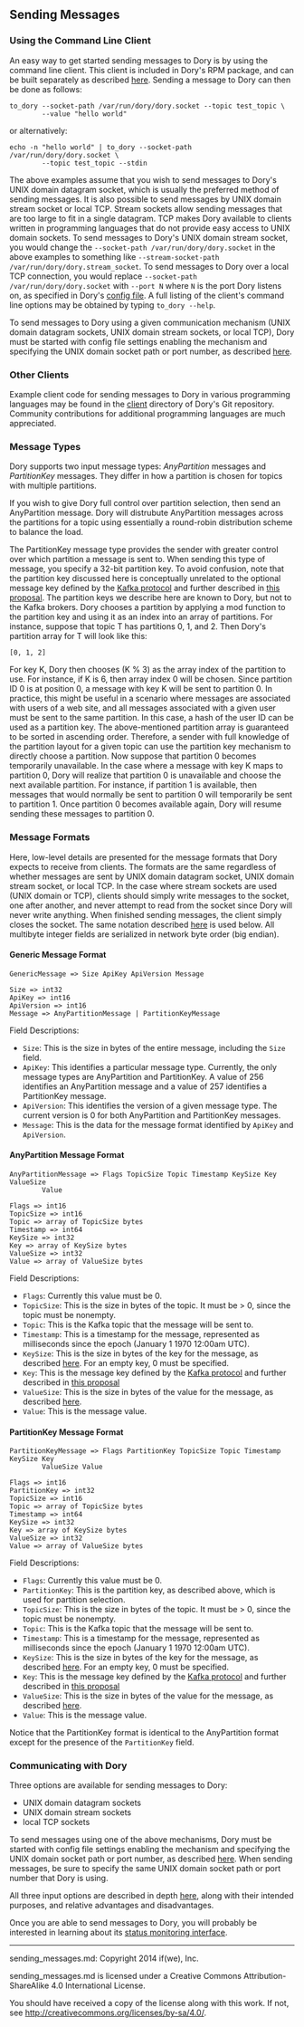 ## Sending Messages

### Using the Command Line Client

An easy way to get started sending messages to Dory is by using the command
line client.  This client is included in Dory's RPM package, and can be built
separately as described [here](build_install.md#building-dorys-client-library).
Sending a message to Dory can then be done as follows:

```
to_dory --socket-path /var/run/dory/dory.socket --topic test_topic \
        --value "hello world"
```

or alternatively:

```
echo -n "hello world" | to_dory --socket-path /var/run/dory/dory.socket \
        --topic test_topic --stdin
```

The above examples assume that you wish to send messages to Dory's UNIX domain
datagram socket, which is usually the preferred method of sending messages.  It
is also possible to send messages by UNIX domain stream socket or local TCP.
Stream sockets allow sending messages that are too large to fit in a single
datagram.  TCP makes Dory available to clients written in programming languages
that do not provide easy access to UNIX domain sockets.  To send messages to
Dory's UNIX domain stream socket, you would change the
`--socket-path /var/run/dory/dory.socket` in the above examples to something
like `--stream-socket-path /var/run/dory/dory.stream_socket`.  To send messages
to Dory over a local TCP connection, you would replace
`--socket-path /var/run/dory/dory.socket` with `--port N` where `N` is the port
Dory listens on, as specified in Dory's [config file](../config/dory_conf.xml).
A full listing of the client's command line options may be obtained by typing
`to_dory --help`.

To send messages to Dory using a given communication mechanism (UNIX domain
datagram sockets, UNIX domain stream sockets, or local TCP), Dory must be
started with config file settings enabling the mechanism and specifying the
UNIX domain socket path or port number, as described
[here](detailed_config.md).

### Other Clients

Example client code for sending messages to Dory in various programming
languages may be found in the [client](../client) directory of Dory's Git
repository.  Community contributions for additional programming languages are
much appreciated.

### Message Types

Dory supports two input message types: *AnyPartition* messages
and *PartitionKey* messages.  They differ in how a partition is chosen for
topics with multiple partitions.

If you wish to give Dory full control over partition selection, then send an
AnyPartition message.  Dory will distrubute AnyPartition messages across the
partitions for a topic using essentially a round-robin distribution scheme to
balance the load.

The PartitionKey message type provides the sender with greater control over
which partition a message is sent to.  When sending this type of message, you
specify a 32-bit partition key.  To avoid confusion, note that the partition
key discussed here is conceptually unrelated to the optional message key
defined by the
[Kafka protocol](https://cwiki.apache.org/confluence/display/KAFKA/A+Guide+To+The+Kafka+Protocol)
and further described in
[this proposal](https://cwiki.apache.org/confluence/display/KAFKA/Keyed+Messages+Proposal).
The partition keys we describe here are known to Dory, but not to the Kafka
brokers.  Dory chooses a partition by applying a mod function to the partition
key and using it as an index into an array of partitions.  For instance,
suppose that topic T has partitions 0, 1, and 2.  Then Dory's partition array
for T will look like this:

```
[0, 1, 2]
```

For key K, Dory then chooses (K % 3) as the array index of the partition to
use.  For instance, if K is 6, then array index 0 will be chosen.  Since
partition ID 0 is at position 0, a message with key K will be sent to partition
0.  In practice, this might be useful in a scenario where messages are
associated with users of a web site, and all messages associated with a given
user must be sent to the same partition.  In this case, a hash of the user ID
can be used as a partition key.  The above-mentioned partition array is
guaranteed to be sorted in ascending order.  Therefore, a sender with full
knowledge of the partition layout for a given topic can use the partition key
mechanism to directly choose a partition.  Now suppose that partition 0 becomes
temporarily unavailable.  In the case where a message with key K maps to
partition 0, Dory will realize that partition 0 is unavailable and choose the
next available partition.  For instance, if partition 1 is available, then
messages that would normally be sent to partition 0 will temporarily be sent to
partition 1.  Once partition 0 becomes available again, Dory will resume
sending these messages to partition 0.

### Message Formats

Here, low-level details are presented for the message formats that Dory expects
to receive from clients.  The formats are the same regardless of whether
messages are sent by UNIX domain datagram socket, UNIX domain stream socket, or
local TCP.  In the case where stream sockets are used (UNIX domain or TCP),
clients should simply write messages to the socket, one after another, and
never attempt to read from the socket since Dory will never write anything.
When finished sending messages, the client simply closes the socket.  The same
notation described
[here](https://cwiki.apache.org/confluence/display/KAFKA/A+Guide+To+The+Kafka+Protocol)
is used below.  All multibyte integer fields are serialized in network byte
order (big endian).

#### Generic Message Format

```
GenericMessage => Size ApiKey ApiVersion Message

Size => int32
ApiKey => int16
ApiVersion => int16
Message => AnyPartitionMessage | PartitionKeyMessage
```

Field Descriptions:
* `Size`: This is the size in bytes of the entire message, including the `Size`
field.
* `ApiKey`: This identifies a particular message type.  Currently, the only
message types are AnyPartition and PartitionKey.  A value of 256 identifies an
AnyPartition message and a value of 257 identifies a PartitionKey message.
* `ApiVersion`: This identifies the version of a given message type.  The
current version is 0 for both AnyPartition and PartitionKey messages.
* `Message`: This is the data for the message format identified by `ApiKey` and
`ApiVersion`.

#### AnyPartition Message Format

```
AnyPartitionMessage => Flags TopicSize Topic Timestamp KeySize Key ValueSize
        Value

Flags => int16
TopicSize => int16
Topic => array of TopicSize bytes
Timestamp => int64
KeySize => int32
Key => array of KeySize bytes
ValueSize => int32
Value => array of ValueSize bytes
```

Field Descriptions:
* `Flags`: Currently this value must be 0.
* `TopicSize`: This is the size in bytes of the topic.  It must be > 0, since
the topic must be nonempty.
* `Topic`: This is the Kafka topic that the message will be sent to.
* `Timestamp`: This is a timestamp for the message, represented as milliseconds
since the epoch (January 1 1970 12:00am UTC).
* `KeySize`: This is the size in bytes of the key for the message, as described
[here](https://cwiki.apache.org/confluence/display/KAFKA/A+Guide+To+The+Kafka+Protocol#AGuideToTheKafkaProtocol-Messagesets).
For an empty key, 0 must be specified.
* `Key`: This is the message key defined by the
[Kafka protocol](https://cwiki.apache.org/confluence/display/KAFKA/A+Guide+To+The+Kafka+Protocol)
and further described in
[this proposal](https://cwiki.apache.org/confluence/display/KAFKA/Keyed+Messages+Proposal)
* `ValueSize`: This is the size in bytes of the value for the message, as
described
[here](https://cwiki.apache.org/confluence/display/KAFKA/A+Guide+To+The+Kafka+Protocol#AGuideToTheKafkaProtocol-Messagesets).
* `Value`: This is the message value.

#### PartitionKey Message Format

```
PartitionKeyMessage => Flags PartitionKey TopicSize Topic Timestamp KeySize Key
        ValueSize Value

Flags => int16
PartitionKey => int32
TopicSize => int16
Topic => array of TopicSize bytes
Timestamp => int64
KeySize => int32
Key => array of KeySize bytes
ValueSize => int32
Value => array of ValueSize bytes
```

Field Descriptions:
* `Flags`: Currently this value must be 0.
* `PartitionKey`: This is the partition key, as described above, which is used
for partition selection.
* `TopicSize`: This is the size in bytes of the topic.  It must be > 0, since
the topic must be nonempty.
* `Topic`: This is the Kafka topic that the message will be sent to.
* `Timestamp`: This is a timestamp for the message, represented as milliseconds
since the epoch (January 1 1970 12:00am UTC).
* `KeySize`: This is the size in bytes of the key for the message, as described
[here](https://cwiki.apache.org/confluence/display/KAFKA/A+Guide+To+The+Kafka+Protocol#AGuideToTheKafkaProtocol-Messagesets).
For an empty key, 0 must be specified.
* `Key`: This is the message key defined by the
[Kafka protocol](https://cwiki.apache.org/confluence/display/KAFKA/A+Guide+To+The+Kafka+Protocol)
and further described in
[this proposal](https://cwiki.apache.org/confluence/display/KAFKA/Keyed+Messages+Proposal)
* `ValueSize`: This is the size in bytes of the value for the message, as
described
[here](https://cwiki.apache.org/confluence/display/KAFKA/A+Guide+To+The+Kafka+Protocol#AGuideToTheKafkaProtocol-Messagesets).
* `Value`: This is the message value.

Notice that the PartitionKey format is identical to the AnyPartition format
except for the presence of the `PartitionKey` field.

### Communicating with Dory

Three options are available for sending messages to Dory:

* UNIX domain datagram sockets
* UNIX domain stream sockets
* local TCP sockets

To send messages using one of the above mechanisms, Dory must be started with
config file settings enabling the mechanism and specifying the UNIX domain
socket path or port number, as described [here](detailed_config.md).  When
sending messages, be sure to specify the same UNIX domain socket path or port
number that Dory is using.

All three input options are described in depth
[here](design.md#options-for-clients), along with their intended purposes, and
relative advantages and disadvantages.

Once you are able to send messages to Dory, you will probably be interested
in learning about its [status monitoring interface](status_monitoring.md).

-----

sending_messages.md: Copyright 2014 if(we), Inc.

sending_messages.md is licensed under a Creative Commons Attribution-ShareAlike
4.0 International License.

You should have received a copy of the license along with this work. If not,
see <http://creativecommons.org/licenses/by-sa/4.0/>.
